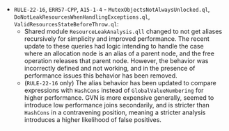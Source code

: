  - `RULE-22-16`, `ERR57-CPP`, `A15-1-4` - `MutexObjectsNotAlwaysUnlocked.ql`, `DoNotLeakResourcesWhenHandlingExceptions.ql`, `ValidResourcesStateBeforeThrow.ql`:
   - Shared module `ResourceLeakAnalysis.qll` changed to not get aliases recursively for simplicity and improved performance. The recent update to these queries had logic intending to handle the case where an allocation node is an alias of a parent node, and the free operation releases that parent node. However, the behavior was incorrectly defined and not working, and in the presence of performance issues this behavior has been removed.
   - (`RULE-22-16` only) The alias behavior has been updated to compare expressions with `HashCons` instead of `GlobalValueNumbering` for higher performance. GVN is more expensive generally, seemed to introduce low performance joins secondarily, and is stricter than `HashCons` in a contravening position, meaning a stricter analysis introduces a higher likelihood of false positives.